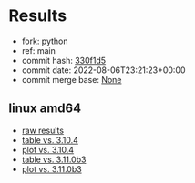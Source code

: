 # Results

- fork: python
- ref: main
- commit hash: [330f1d5](https://github.com/python/cpython/commit/330f1d5)
- commit date: 2022-08-06T23:21:23+00:00
- commit merge base: [None](https://github.com/python/cpython/commit/None)

## linux amd64

- [raw results](bm-20220806-linux-amd64-python-main-3.12.0a1+-330f1d5.json)
- [table vs. 3.10.4](bm-20220806-linux-amd64-python-main-3.12.0a1+-330f1d5-vs-3.10.4.md)
- [plot vs. 3.10.4](bm-20220806-linux-amd64-python-main-3.12.0a1+-330f1d5-vs-3.10.4.png)
- [table vs. 3.11.0b3](bm-20220806-linux-amd64-python-main-3.12.0a1+-330f1d5-vs-3.11.0b3.md)
- [plot vs. 3.11.0b3](bm-20220806-linux-amd64-python-main-3.12.0a1+-330f1d5-vs-3.11.0b3.png)

